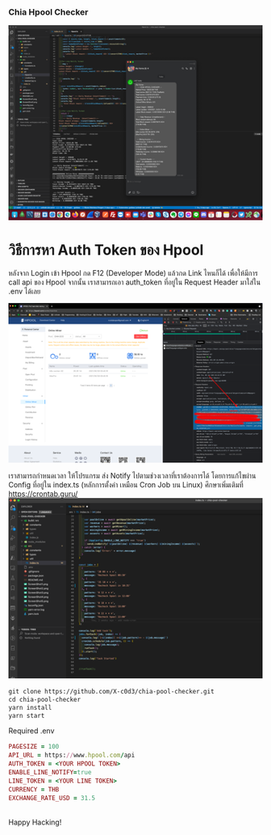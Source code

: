 ### Chia Hpool Checker

![Hpool Checker](https://raw.githubusercontent.com/X-c0d3/chia-pool-checker/main/ScreenShot3.png)

# วิธีการหา Auth Token ของ Hpool

หลังจาก Login เข้า Hpool กด F12 (Developer Mode) แล้วกด Link ไหนก็ได้
เพื่อให้มีการ call api ของ Hpool
จากนั้น เราสามารถเอา auth_token ที่อยู่ใน Request Header มาใส่ใน .env ได้เลย

![วิธีเอา Token จาก Hpool](https://raw.githubusercontent.com/X-c0d3/chia-pool-checker/main/ScreenShot4.png)

เราสามารถกำหนดเวลา ให้โปรแกรม ส่ง Notify ไปตามช่วงเวลาที่เราต้องการได้
โดยการแก้ไขผ่าน Config ที่อยู่ใน index.ts (หลักการตั้งค่า เหมือน Cron Job บน Linux)
ศึกษาเพิ่มเติมที่ https://crontab.guru/
![schedule](https://raw.githubusercontent.com/X-c0d3/chia-pool-checker/main/ScreenShot5.png)

```
git clone https://github.com/X-c0d3/chia-pool-checker.git
cd chia-pool-checker
yarn install
yarn start
```

Required .env

```ruby
PAGESIZE = 100
API_URL = https://www.hpool.com/api
AUTH_TOKEN = <YOUR HPOOL TOKEN>
ENABLE_LINE_NOTIFY=true
LINE_TOKEN = <YOUR LINE TOKEN>
CURRENCY = THB
EXCHANGE_RATE_USD = 31.5
```

<br />
Happy Hacking!
